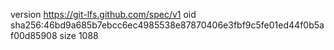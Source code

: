 version https://git-lfs.github.com/spec/v1
oid sha256:46bd9a685b7ebcc6ec4985538e87870406e3fbf9c5fe01ed44f0b5af00d85908
size 1088

